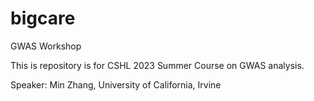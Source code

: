 # bigcare
GWAS Workshop

This is repository is for CSHL 2023 Summer Course on GWAS analysis.

Speaker: Min Zhang, University of California, Irvine
